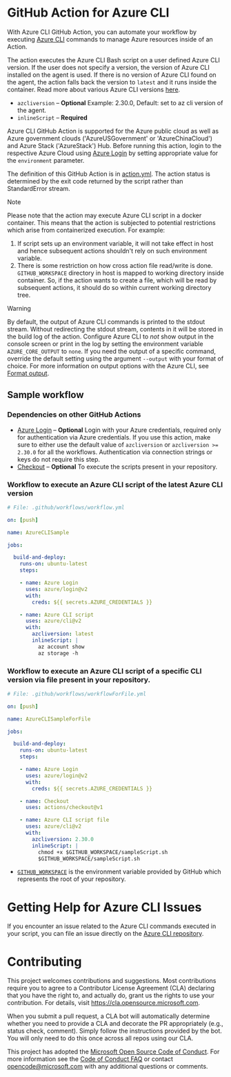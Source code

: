 # GitHub Action for Azure CLI


With Azure CLI GitHub Action, you can automate your workflow by executing [Azure CLI](https://github.com/Azure/azure-cli) commands to manage Azure resources inside of an Action.

The action executes the Azure CLI Bash script on a user defined Azure CLI version. If the user does not specify a version, the version of Azure CLI installed on the agent is used. If there is no version of Azure CLI found on the agent, the action falls back the version to `latest` and it runs inside the container.
Read more about various Azure CLI versions [here](https://github.com/Azure/azure-cli/releases).

- `azcliversion` – **Optional** Example: 2.30.0, Default: set to az cli version of the agent.
- `inlineScript` – **Required**

Azure CLI GitHub Action is supported for the Azure public cloud as well as Azure government clouds ('AzureUSGovernment' or 'AzureChinaCloud') and Azure Stack ('AzureStack') Hub. Before running this action, login to the respective Azure Cloud  using [Azure Login](https://github.com/Azure/login) by setting appropriate value for the `environment` parameter.

The definition of this GitHub Action is in [action.yml](https://github.com/Azure/CLI/blob/master/action.yml).  The action status is determined by the exit code returned by the script rather than StandardError stream.

> [!NOTE]
> Please note that the action may execute Azure CLI script in a docker container. This means that the action is subjected to potential restrictions which arise from containerized execution. For example:
> 1. If script sets up an environment variable, it will not take effect in host and hence subsequent actions shouldn't rely on such environment variable.
> 2. There is some restriction on how cross action file read/write is done. `GITHUB_WORKSPACE` directory in host is mapped to working directory inside container. So, if the action wants to create a file, which will be read by subsequent actions, it should do so within current working directory tree.

> [!WARNING]
> By default, the output of Azure CLI commands is printed to the stdout stream. Without redirecting the stdout stream, contents in it will be stored in the build log of the action. Configure Azure CLI to _not_ show output in the console screen or print in the log by setting the environment variable `AZURE_CORE_OUTPUT` to `none`. If you need the output of a specific command, override the default setting using the argument `--output` with your format of choice. For more information on output options with the Azure CLI, see [Format output](https://learn.microsoft.com/cli/azure/format-output-azure-cli).

## Sample workflow

### Dependencies on other GitHub Actions
* [Azure Login](https://github.com/Azure/login) – **Optional** Login with your Azure credentials, required only for authentication via Azure credentials. If you use this action, make sure to either use the default value of `azcliversion` or `azcliversion >= 2.30.0` for all the workflows. Authentication via connection strings or keys do not require this step.
* [Checkout](https://github.com/actions/checkout) – **Optional** To execute the scripts present in your repository.

### Workflow to execute an Azure CLI script of the latest Azure CLI version
```yaml
# File: .github/workflows/workflow.yml

on: [push]

name: AzureCLISample

jobs:

  build-and-deploy:
    runs-on: ubuntu-latest
    steps:

    - name: Azure Login
      uses: azure/login@v2
      with:
        creds: ${{ secrets.AZURE_CREDENTIALS }}

    - name: Azure CLI script
      uses: azure/cli@v2
      with:
        azcliversion: latest
        inlineScript: |
          az account show
          az storage -h
```

### Workflow to execute an Azure CLI script of a specific CLI version via file present in your repository.
```yaml
# File: .github/workflows/workflowForFile.yml

on: [push]

name: AzureCLISampleForFile

jobs:

  build-and-deploy:
    runs-on: ubuntu-latest
    steps:

    - name: Azure Login
      uses: azure/login@v2
      with:
        creds: ${{ secrets.AZURE_CREDENTIALS }}

    - name: Checkout
      uses: actions/checkout@v1

    - name: Azure CLI script file
      uses: azure/cli@v2
      with:
        azcliversion: 2.30.0
        inlineScript: |
          chmod +x $GITHUB_WORKSPACE/sampleScript.sh
          $GITHUB_WORKSPACE/sampleScript.sh
```
* [`GITHUB_WORKSPACE`](https://docs.github.com/actions/using-github-hosted-runners/about-github-hosted-runners/about-github-hosted-runners#file-systems) is the environment variable provided by GitHub which represents the root of your repository.

# Getting Help for Azure CLI Issues

If you encounter an issue related to the Azure CLI commands executed in your script, you can file an issue directly on the [Azure CLI repository](https://github.com/Azure/azure-cli/issues/new/choose).

# Contributing

This project welcomes contributions and suggestions.  Most contributions require you to agree to a
Contributor License Agreement (CLA) declaring that you have the right to, and actually do, grant us
the rights to use your contribution. For details, visit https://cla.opensource.microsoft.com.

When you submit a pull request, a CLA bot will automatically determine whether you need to provide
a CLA and decorate the PR appropriately (e.g., status check, comment). Simply follow the instructions
provided by the bot. You will only need to do this once across all repos using our CLA.

This project has adopted the [Microsoft Open Source Code of Conduct](https://opensource.microsoft.com/codeofconduct/).
For more information see the [Code of Conduct FAQ](https://opensource.microsoft.com/codeofconduct/faq/) or
contact [opencode@microsoft.com](mailto:opencode@microsoft.com) with any additional questions or comments.
